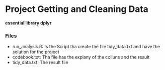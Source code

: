 # Project Getting and Cleaning Data

**essential library dplyr**

### Files
* run_analysis.R: Is the Script tha create the file tidy_data.txt and have the solution for the project
* codebook.txt: Tha file has the explany of the colluns and the result
* tidy_data.txt: The result file

